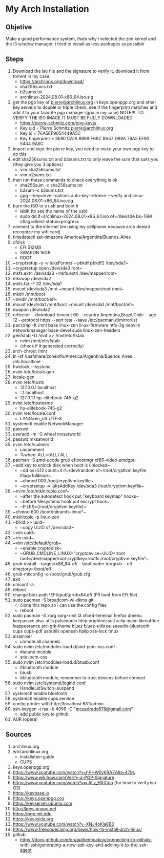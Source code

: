 # My Arch Installation
## Objetive
Make a good performance system, thats why i selected the zen kernel and the i3 window manager, i tried to install as less packages as possible
## Steps
1. Download the iso file and the signature to verify it, download it from torrent in my case
    + https://archlinux.org/download/
    + sha256sums.txt
    + b2sums.txt
    + archlinux-2024.08.01-x86_64.iso.sig
2. get the pgp key of pierre@archlinux.org in keys.openpgp.org and other key servers to double or triple check, see if the fingerprint matches and add it to your favorite pgp manager (gpa in my case)
NOTE!!!: TO VERIFY THE ISO IMAGE IT MUST BE FULLY DOWNLOADED
    + https://pierre-schmitz.com/gpg-keys/
    + Key uid         = Pierre Schmitz <pierre@archlinux.org>
    + Key id          = 76A5EF9054449A5C
    + Key fingerprint = 3E80 CA1A 8B89 F69C BA57  D98A 76A5 EF90 5444 9A5C
3. import and sign the pierre key, you need to make your own pgp key to do this
4. edit sha256sums.txt and b2sums.txt to only leave the sum that suits you (they give you 3 options)
    + vim sha256sums.txt
    + vim b2sums.txt
5. then run these commands to check everything is ok
    + sha256sum -c sha256sums.txt
    + b2sum -c b2sums.txt
    + gpg --keyserver-options auto-key-retrieve --verify archlinux-2024.08.01-x86_64.iso.sig
6. burn the ISO to a usb and boot it
    + lsblk (to see the name of the usb)
    + sudo dd if=archlinux-2024.08.01-x86_64.iso of=/dev/sde bs=16M oflag=direct status=progress
7. connect to the internet (im using my cellphone because arch doesnt recognize my wifi card)
8. timedatectl set-timezone America/Argentina/Buenos_Aires
9. cfdisk 
    + EFI 512MB
    + SWAPON 16GB
    + ROOT
10. ~cryptsetup -y -v luksFormat --pbkdf pbkdf2 /dev/sda3~
11. ~cryptsetup open /dev/sda3 root~
12. mkfs.ext4 /dev/sda3 ~mkfs.ext4 /dev/mapper/root~
13. mkswap /dev/sda2
14. mkfs.fat -F 32 /dev/sda1
15. mount /dev/sda3 /mnt ~mount /dev/mapper/root /mnt~
16. mkdir /mnt/boot
17. ~mkdir /mnt/boot/efi~
18. mount /dev/sda1 /mnt/boot ~mount /dev/sda1 /mnt/boot/efi~
19. swapon /dev/sda2
20. reflector --download-timeout 60 --country Argentina,Brazil,Chile --age 12 --protocol https --sort rate --save /etc/pacman.d/mirrorlist
21. pacstrap -K /mnt base linux-zen linux-firmware ntfs-3g neovim networkmanager base-devel sudo linux-zen-headers
22. genfstab -U /mnt >> /mnt/etc/fstab 
    + nvim /mnt/etc/fstab
    + (check if it generated correctly)
23. arch-chroot /mnt
24. ln -sf /usr/share/zoneinfo/America/Argentina/Buenos_Aires /etc/localtime
25. hwclock --systohc
26. nvim /etc/locale.gen
27. locale-gen 
28. nvim /etc/hosts
    + 127.0.0.1        localhost
    + ::1              localhost
    + 127.0.1.1        hp-elitebook-745-g2
29. nvim /etc/hostname 
    + hp-elitebook-745-g2
30. nvim /etc/locale.conf  
    + LANG=en_US.UTF-8
31. systemctl enable NetworkManager
32. passwd
33. useradd -m -G wheel mxsatworld
34. passwd mxsatworld
35. nvim /etc/sudoers 
    + uncomment
    + %wheel ALL=(ALL) ALL
36. pacman -S amd-ucode grub efibootmgr xf86-video-amdgpu
37. ~add key to unlock disk when boot is unlocked~
    + ~dd bs=512 count=4 if=/dev/random of=/root/cryptlvm.keyfile iflag=fullblock~
    + ~chmod 000 /root/cryptlvm.keyfile~
    + ~cryptsetup -v luksAddKey /dev/sda3 /root/cryptlvm.keyfile~
38. ~nvim /etc/mkinitcpio.conf~
    + ~after the autodetect hook put "keyboard keymap" hooks~
    + ~before filesystems hook put encrypt hook~
    + ~FILES=(/root/cryptlvm.keyfile)~
39. ~chmod 600 /boot/initramfs-linux*~
40. mkinitcpio -p linux-zen 
41. ~blkid >> uuid~
    + ~copy UUID of /dev/sda3~
42. ~vim uuid~
43. ~rm uuid~
44. ~vim /etc/default/grub~
    + ~enable cryptodisk~
    + ~GRUB_CMDLINE_LINUX="cryptdevice=UUID=<copypasted uuid>:root root=/dev/mapper/root cryptkey=rootfs:/root/cryptlvm.keyfile"~
45. grub-install --target=x86_64-efi --bootloader-id=grub --efi-directory=/boot/efi
46. grub-mkconfig -o /boot/grub/grub.cfg 
47. exit
48. umount -a
49. reboot   
50. change bios path \EFI\grub\grubx64.efi (F9 boot from EFI file)
51. sudo pacman -S broadcom-wl-dkms git
    + clone this repo so i can use the config files
    + reboot 
52. sudo pacman -S xorg xorg-xinit i3 xfce4-terminal firefox dmenu keepassxc alsa-utils pulseaudio htop brightnessctl xclip maim libreoffice lxappearance arc-gtk-theme bluez bluez-utils pulseaudio-bluetooth cups cups-pdf usbutils openssh hplip xss-lock tmux
53. alsamixer
    + unmute all channels    
54. sudo nvim /etc/modules-load.d/snd-pcm-oss.conf
    + #sound module
    + snd-pcm-oss
55. sudo nvim /etc/modules-load.d/btusb.conf
    + #bluetooth module
    + btusb
    + #bluetooth module, remember to trust devices before connect 
56. sudo nvim /etc/systemd/logind.conf
    + HandleLidSwitch=suspend
57. systemctl enable bluetooth
58. systemctl enable cups.service
59. config printer with http://localhost:631/admin 
60. ssh-keygen -t rsa -b 4096 -C "mcuadrado578@gmail.com"
    + add public key to github
61. AUR (opera)
## Sources
1. archlinux.org
2. wiki.archlinux.org
    + installation guide
    + CUPS
3. keys.openpgp.org
4. https://www.youtube.com/watch?v=hPHW0y6RAZA&t=479s
5. https://www.wikihow.com/Verify-a-PGP-Signature
6. https://www.youtube.com/watch?v=u5Lv_HXICpo (for how to verify iso OS)
7. https://keybase.io
8. https://keys.openpgp.org
9. https://keyserver.ubuntu.com
10. http://keys.gnupg.net
11. https://pgp.mit.edu
12. https://keyoxide.org
13. https://www.youtube.com/watch?v=XNJ4oKla8B0 
14. https://www.freecodecamp.org/news/how-to-install-arch-linux/
15. github
    + https://docs.github.com/en/authentication/connecting-to-github-with-ssh/generating-a-new-ssh-key-and-adding-it-to-the-ssh-agent
